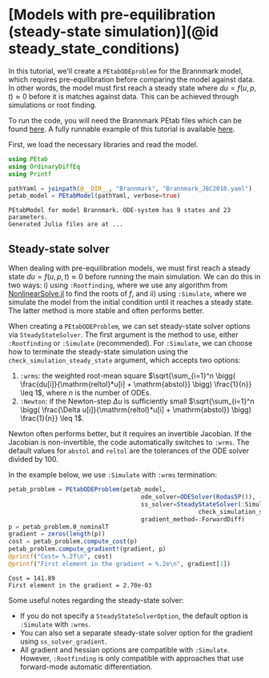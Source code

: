 # [Models with pre-equilibration (steady-state simulation)](@id steady_state_conditions)

In this tutorial, we'll create a `PEtabODEproblem` for the Brannmark model, which requires pre-equilibration before comparing the model against data. In other words, the model must first reach a steady state where $du = f(u, p, t) \approx 0$ before it is matches against data. This can be achieved through simulations or root finding.

To run the code, you will need the Brannmark PEtab files which can be found [here](https://github.com/sebapersson/PEtab.jl/tree/main/examples/Brannmark/). A fully runnable example of this tutorial is available [here](https://github.com/sebapersson/PEtab.jl/tree/main/examples/Brannmark.jl).

First, we load the necessary libraries and read the model.

```julia
using PEtab
using OrdinaryDiffEq
using Printf

pathYaml = joinpath(@__DIR__, "Brannmark", "Brannmark_JBC2010.yaml")
petab_model = PEtabModel(pathYaml, verbose=true)
```
```
PEtabModel for model Brannmark. ODE-system has 9 states and 23 parameters.
Generated Julia files are at ...
```

## Steady-state solver

When dealing with pre-equilibration models, we must first reach a steady state $du = f(u, p, t) ≈ 0$ before running the main simulation. We can do this in two ways: i) using `:Rootfinding`, where we use any algorithm from [NonlinearSolve.jl](https://github.com/SciML/NonlinearSolve.jl) to find the roots of $f$, and ii) using `:Simulate`, where we simulate the model from the initial condition until it reaches a steady state. The latter method is more stable and often performs better.

When creating a `PEtabODEProblem`, we can set steady-state solver options via `SteadyStateSolver`. The first argument is the method to use, either `:Rootfinding` or `:Simulate` (recommended). For `:Simulate`, we can choose how to terminate the steady-state simulation using the `check_simulation_steady_state` argument, which accepts two options:

1. `:wrms`: the weighted root-mean square $\sqrt{\sum_{i=1}^n \bigg( \frac{du[i]}{\mathrm{reltol}*u[i] + \mathrm{abstol}} \bigg)  \frac{1}{n}} \leq 1$, where $n$ is the number of ODEs.
2. `:Newton`: if the Newton-step $\Delta u$ is sufficiently small $\sqrt{\sum_{i=1}^n \bigg( \frac{\Delta u[i]}{\mathrm{reltol}*u[i] + \mathrm{abstol}} \bigg)  \frac{1}{n}} \leq 1$.

Newton often performs better, but it requires an invertible Jacobian. If the Jacobian is non-invertible, the code automatically switches to `:wrms`. The default values for `abstol` and `reltol` are the tolerances of the ODE solver divided by 100.

In the example below, we use `:Simulate` with `:wrms` termination:

```julia
petab_problem = PEtabODEProblem(petab_model, 
                                     ode_solver=ODESolver(Rodas5P()),
                                     ss_solver=SteadyStateSolver(:Simulate,
                                                     check_simulation_steady_state=:wrms),
                                     gradient_method=:ForwardDiff) 
p = petab_problem.θ_nominalT 
gradient = zeros(length(p)) 
cost = petab_problem.compute_cost(p)
petab_problem.compute_gradient!(gradient, p)
@printf("Cost= %.2f\n", cost)
@printf("First element in the gradient = %.2e\n", gradient[1])
```
```
Cost = 141.89
First element in the gradient = 2.70e-03
```

Some useful notes regarding the steady-state solver:

* If you do not specify a `SteadyStateSolverOption`, the default option is `:Simulate` with `:wrms`.
* You can also set a separate steady-state solver option for the gradient using `ss_solver_gradient`.
* All gradient and hessian options are compatible with `:Simulate`. However, `:Rootfinding` is only compatible with approaches that use forward-mode automatic differentiation.
